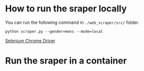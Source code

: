 # How to run the sraper locally

You can run the following command in `./web_scraper/src/` folder.

```python scraper.py --gender=mens --mode=local ```

[Selenium Chrome Driver](https://sites.google.com/chromium.org/driver/getting-started?authuser=0)

# Run the sraper in a container

